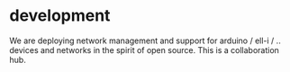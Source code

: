 development
===========

We are deploying network management and support for arduino / ell-i / .. devices and networks in the spirit of open source. This is a collaboration hub.

